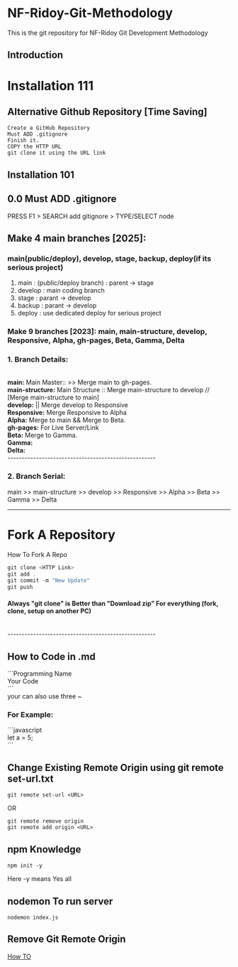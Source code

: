 # NF-Ridoy-Git-Methodology
This is the git repository for NF-Ridoy Git Development Methodology
## Introduction

# Installation 111
## Alternative Github Repository [Time Saving]
~~~
Create a GitHub Repository
Must ADD .gitignore
Finish it.
COPY the HTTP URL
git clone it using the URL link
~~~
## Installation 101
## 0.0 Must ADD .gitignore
PRESS F1 > SEARCH add gitignore > TYPE/SELECT node
## Make 4 main branches [2025]:
### main(public/deploy), develop, stage, backup, deploy(if its serious project)
1. main : (public/deploy branch) : parent -> stage
2. develop : main coding branch
3. stage : parant -> develop
4. backup : parant -> develop
5. deploy : use dedicated deploy for serious project

### Make 9 branches [2023]: main, main-structure, develop, Responsive, Alpha, gh-pages, Beta, Gamma, Delta
### 1. Branch Details:
<br> **main:** Main Master::  >> Merge main to gh-pages.
<br> **main-structure:** Main Structure :: Merge main-structure to develop // [Merge main-structure to main]
<br> **develop:** || Merge develop to Responsive
<br> **Responsive:** Merge Responsive to Alpha
<br> **Alpha:** Merge to main && Merge to Beta.
<br> **gh-pages:** For Live Server/Link
<br> **Beta:** Merge to Gamma.
<br> **Gamma:**
<br> **Delta:**
<br> ---------------------------------------------------- <br>
### 2. Branch Serial:
main >> main-structure >> develop >> Responsive >> Alpha >> Beta >> Gamma >> Delta
<hr>



# Fork A Repository
How To Fork A Repo <br>

```c
git clone <HTTP Link> 
git add . 
git commit -m "New Update" 
git push
```

#### Always "git clone" is Better than "Download zip" For everything (fork, clone, setup on another PC) 

<br> ---------------------------------------------------- <br>

## How to Code in .md

\```Programming Name <br>
Your Code <br>
\``` <br>
your can also use three ~ <br>

### For Example: 
\```javascript <br>
let a = 5; <br>
\``` <br>

## Change Existing Remote Origin using git remote set-url.txt
~~~
git remote set-url <URL>
~~~
OR
```
git remote remove origin
git remote add origin <URL>
```

## npm Knowledge 
~~~
npm init -y 
~~~
Here -y means Yes all

## nodemon To run server
~~~
nodemon index.js
~~~
## Remove Git Remote Origin
<a href="https://chat.openai.com/share/f555f2b0-3c9e-4eca-a0e6-47310a10ec4e">How TO</a>

<!-- ## Usage
This is the git repository for NF-Ridoy Git Development Methodology.
## Contributing
This is the git repository for NF-Ridoy Git Development Methodology.
## Tests
This is the git repository for NF-Ridoy Git Development Methodology.
## Questions
This is the git repository for NF-Ridoy Git Development Methodology.
## License
This is the git repository for NF-Ridoy Git Development Methodology.
## Contact
My Email: nfridoy@gmail.com
## Credits
This is the git repository for NF-Ridoy Git Development Methodology.
## Badges
This is the git repository for NF-Ridoy Git Development Methodology.
## Features
This is the git repository for NF-Ridoy Git Development Methodology. -->

